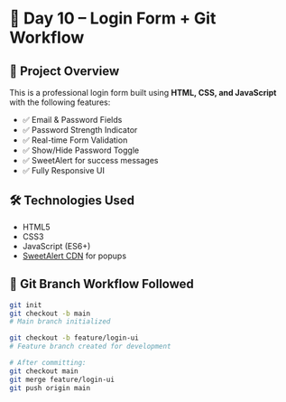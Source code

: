 # 🚀 Day 10 – Login Form + Git Workflow

## 📌 Project Overview
This is a professional login form built using **HTML, CSS, and JavaScript** with the following features:
- ✅ Email & Password Fields
- ✅ Password Strength Indicator
- ✅ Real-time Form Validation
- ✅ Show/Hide Password Toggle
- ✅ SweetAlert for success messages
- ✅ Fully Responsive UI

## 🛠️ Technologies Used
- HTML5
- CSS3
- JavaScript (ES6+)
- [SweetAlert CDN](https://sweetalert.js.org/) for popups

## 🌿 Git Branch Workflow Followed
```bash
git init
git checkout -b main
# Main branch initialized

git checkout -b feature/login-ui
# Feature branch created for development

# After committing:
git checkout main
git merge feature/login-ui
git push origin main
